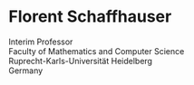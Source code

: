 # Florent Schaffhauser
Interim Professor <br> 
Faculty of Mathematics and Computer Science<br>
Ruprecht-Karls-Universität Heidelberg<br>
Germany <br>